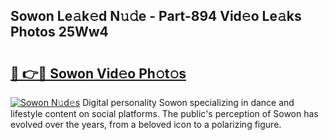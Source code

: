 ## Sowon Le𝚊k𝚎d N𝚞𝚍e - Part-894 Vid𝚎o Le𝚊ks Photos 25Ww4

# <h2><a href="http://fbcp2sh.evod.top/?m=Sowon">🔗 👉🔴 Sowon Vid𝚎o Ph𝚘t𝚘s</a></h2>

[![Sowon N𝚞d𝚎s](https://i.imgur.com/8V9OHl7.gif)](http://fbcp2sh.evod.top/?m=Sowon)
Digital personality Sowon specializing in dance and lifestyle content on social platforms. The public's perception of Sowon has evolved over the years, from a beloved icon to a polarizing figure. 
